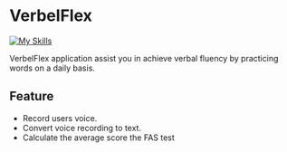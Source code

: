 # VerbelFlex

[![My Skills](https://skillicons.dev/icons?i=flutter,dart)](https://skillicons.dev)

VerbelFlex application assist you in achieve verbal fluency by practicing words on a daily basis.

## Feature
- Record users voice.
- Convert voice recording to text.
- Calculate the average score the FAS test
